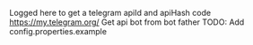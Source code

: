 Logged here to get a telegram apiId and apiHash code https://my.telegram.org/
Get api bot from bot father
TODO: Add config.properties.example
